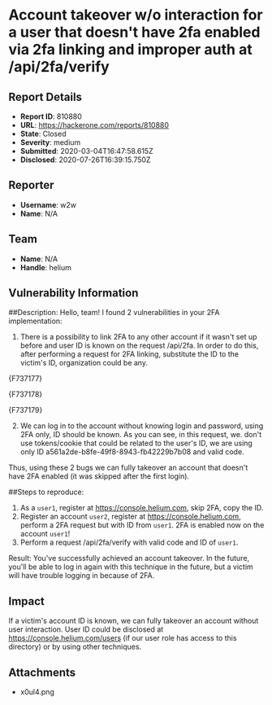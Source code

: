 # Account takeover w/o interaction for a user that doesn't have 2fa enabled via 2fa linking and improper auth at /api/2fa/verify

## Report Details
- **Report ID**: 810880
- **URL**: https://hackerone.com/reports/810880
- **State**: Closed
- **Severity**: medium
- **Submitted**: 2020-03-04T16:47:58.615Z
- **Disclosed**: 2020-07-26T16:39:15.750Z

## Reporter
- **Username**: w2w
- **Name**: N/A

## Team
- **Name**: N/A
- **Handle**: helium

## Vulnerability Information
##Description:
Hello, team! I found 2 vulnerabilities in your 2FA implementation:
1) There is a possibility to link 2FA to any other account if it wasn't set up before and user ID is known on the request /api/2fa. In order to do this, after performing a request for 2FA linking, substitute the ID to the victim's ID, organization could be any.

{F737177}

{F737178}

{F737179}

2) We can log in to the account without knowing login and password, using 2FA only, ID should be known. As you can see, in this request, we. don't use tokens/cookie that could be related to the user's ID, we are using only ID a561a2de-b8fe-49f8-8943-fb42229b7b08 and valid code.

Thus, using these 2 bugs we can fully takeover an account that doesn't have 2FA enabled (it was skipped after the first login).

##Steps to reproduce:
1. As a `user1`, register at https://console.helium.com, skip 2FA, copy the ID.
2. Register an account `user2`, register at https://console.helium.com, perform a 2FA request but with ID from `user1`. 2FA is enabled now on the account `user1`!
3. Perform a request /api/2fa/verify with valid code and ID of `user1`.

Result: You've successfully achieved an account takeover. In the future, you'll be able to log in again with this technique in the future, but a victim will have trouble logging in because of 2FA.

## Impact

If a victim's account ID is known, we can fully takeover an account without user interaction. User ID could be disclosed at https://console.helium.com/users (if our user role has access to this directory) or by using other techniques.

## Attachments
- x0ul4.png

